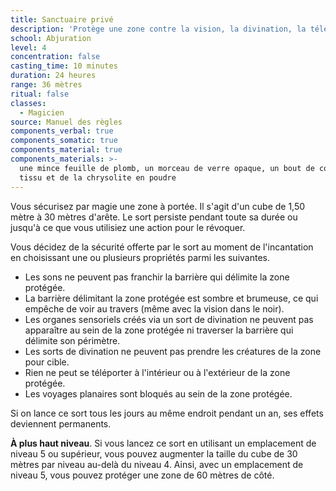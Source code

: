 ```yaml
---
title: Sanctuaire privé
description: 'Protège une zone contre la vision, la divination, la téléportation, etc.'
school: Abjuration
level: 4
concentration: false
casting_time: 10 minutes
duration: 24 heures
range: 36 mètres
ritual: false
classes:
  - Magicien
source: Manuel des règles
components_verbal: true
components_somatic: true
components_material: true
components_materials: >-
  une mince feuille de plomb, un morceau de verre opaque, un bout de coton ou de
  tissu et de la chrysolite en poudre
---
```

Vous sécurisez par magie une zone à portée. Il s'agit d'un cube de 1,50 mètre à 30 mètres d'arête. Le sort persiste pendant toute sa durée ou jusqu'à ce que vous utilisiez une action pour le révoquer.

Vous décidez de la sécurité offerte par le sort au moment de l'incantation en choisissant une ou plusieurs propriétés parmi les suivantes.
* Les sons ne peuvent pas franchir la barrière qui délimite la zone protégée.
* La barrière délimitant la zone protégée est sombre et brumeuse, ce qui empêche de voir au travers (même avec la vision dans le noir).
* Les organes sensoriels créés via un sort de divination ne peuvent pas apparaître au sein de la zone protégée ni traverser la barrière qui délimite son périmètre.
* Les sorts de divination ne peuvent pas prendre les créatures de la zone pour cible.
* Rien ne peut se téléporter à l'intérieur ou à l'extérieur de la zone protégée.
* Les voyages planaires sont bloqués au sein de la zone protégée.

Si on lance ce sort tous les jours au même endroit pendant un an, ses effets deviennent permanents.

**À plus haut niveau**. Si vous lancez ce sort en utilisant un emplacement de niveau 5 ou supérieur, vous pouvez augmenter la taille du cube de 30 mètres par niveau au-delà du niveau 4. Ainsi, avec un emplacement de niveau 5, vous pouvez protéger une zone de 60 mètres de côté.
